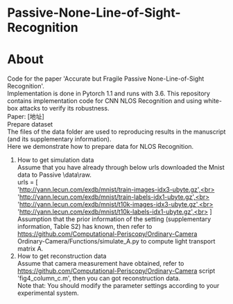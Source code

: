 # Passive-None-Line-of-Sight-Recognition

# About
Code for the paper 'Accurate but Fragile Passive None-Line-of-Sight Recognition'.<br>
Implementation is done in Pytorch 1.1 and runs with 3.6. This repository contains implementation code for CNN NLOS Recognition and using white-box attacks to verify its robustness.<br>
Paper: [地址]<br>
Prepare dataset<br>
The files of the data folder are used to reproducing results in the manuscript (and its supplementary information).<br>
Here we demonstrate how to prepare data for NLOS Recognition.<br>
1. How to get simulation data<br>
Assume that you have already through below urls downloaded the Mnist data to Passive \data\raw.<br>
urls = [<br>
        'http://yann.lecun.com/exdb/mnist/train-images-idx3-ubyte.gz',<br>
        'http://yann.lecun.com/exdb/mnist/train-labels-idx1-ubyte.gz',<br>
        'http://yann.lecun.com/exdb/mnist/t10k-images-idx3-ubyte.gz',<br><br>
        'http://yann.lecun.com/exdb/mnist/t10k-labels-idx1-ubyte.gz',<br>
    ]<br>
Assumption that the prior information of the setting (supplementary information, Table S2) has known, then refer to https://github.com/Computational-Periscopy/Ordinary-Camera Ordinary-Camera/Functions/simulate_A.py to compute light transport matrix A.<br>
2. How to get reconstruction data<br>
Assume that camera measurement have obtained, refer to https://github.com/Computational-Periscopy/Ordinary-Camera  script 'fig4_column_c.m', then you can got reconstruction data.<br>
Note that: You should modify the parameter settings according to your experimental system.
